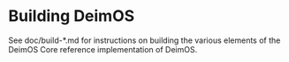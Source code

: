 Building DeimOS
================

See doc/build-*.md for instructions on building the various
elements of the DeimOS Core reference implementation of DeimOS.
